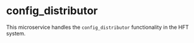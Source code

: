 # config_distributor

This microservice handles the `config_distributor` functionality in the HFT system.